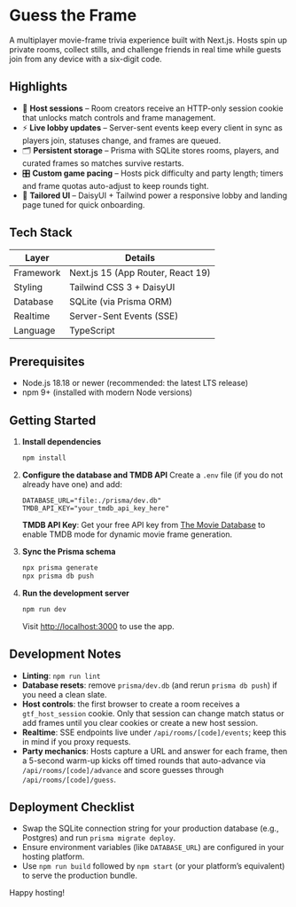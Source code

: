 # Guess the Frame

A multiplayer movie-frame trivia experience built with Next.js. Hosts spin up private rooms, collect stills, and challenge friends in real time while guests join from any device with a six-digit code.

## Highlights

- 🔐 **Host sessions** – Room creators receive an HTTP-only session cookie that unlocks match controls and frame management.
- ⚡ **Live lobby updates** – Server-sent events keep every client in sync as players join, statuses change, and frames are queued.
- 🗂️ **Persistent storage** – Prisma with SQLite stores rooms, players, and curated frames so matches survive restarts.
- 🎛️ **Custom game pacing** – Hosts pick difficulty and party length; timers and frame quotas auto-adjust to keep rounds tight.
- 🎨 **Tailored UI** – DaisyUI + Tailwind power a responsive lobby and landing page tuned for quick onboarding.

## Tech Stack

| Layer     | Details                           |
| --------- | --------------------------------- |
| Framework | Next.js 15 (App Router, React 19) |
| Styling   | Tailwind CSS 3 + DaisyUI          |
| Database  | SQLite (via Prisma ORM)           |
| Realtime  | Server-Sent Events (SSE)          |
| Language  | TypeScript                        |

## Prerequisites

- Node.js 18.18 or newer (recommended: the latest LTS release)
- npm 9+ (installed with modern Node versions)

## Getting Started

1. **Install dependencies**

   ```bash
   npm install
   ```

2. **Configure the database and TMDB API**
   Create a `.env` file (if you do not already have one) and add:

   ```env
   DATABASE_URL="file:./prisma/dev.db"
   TMDB_API_KEY="your_tmdb_api_key_here"
   ```

   **TMDB API Key**: Get your free API key from [The Movie Database](https://www.themoviedb.org/settings/api) to enable TMDB mode for dynamic movie frame generation.

3. **Sync the Prisma schema**

   ```bash
   npx prisma generate
   npx prisma db push
   ```

4. **Run the development server**
   ```bash
   npm run dev
   ```
   Visit [http://localhost:3000](http://localhost:3000) to use the app.

## Development Notes

- **Linting**: `npm run lint`
- **Database resets**: remove `prisma/dev.db` (and rerun `prisma db push`) if you need a clean slate.
- **Host controls**: the first browser to create a room receives a `gtf_host_session` cookie. Only that session can change match status or add frames until you clear cookies or create a new host session.
- **Realtime**: SSE endpoints live under `/api/rooms/[code]/events`; keep this in mind if you proxy requests.
- **Party mechanics**: Hosts capture a URL and answer for each frame, then a 5-second warm-up kicks off timed rounds that auto-advance via `/api/rooms/[code]/advance` and score guesses through `/api/rooms/[code]/guess`.

## Deployment Checklist

- Swap the SQLite connection string for your production database (e.g., Postgres) and run `prisma migrate deploy`.
- Ensure environment variables (like `DATABASE_URL`) are configured in your hosting platform.
- Use `npm run build` followed by `npm start` (or your platform’s equivalent) to serve the production bundle.

Happy hosting!
